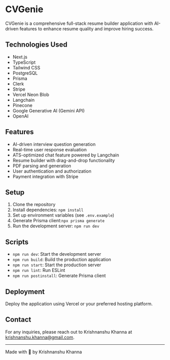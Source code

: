 # CVGenie

CVGenie is a comprehensive full-stack resume builder application with AI-driven features to enhance resume quality and improve hiring success.

## Technologies Used

- Next.js
- TypeScript
- Tailwind CSS
- PostgreSQL
- Prisma
- Clerk
- Stripe
- Vercel Neon Blob
- Langchain
- Pinecone
- Google Generative AI (Gemini API)
- OpenAI

## Features

- AI-driven interview question generation
- Real-time user response evaluation
- ATS-optimized chat feature powered by Langchain
- Resume builder with drag-and-drop functionality
- PDF parsing and generation
- User authentication and authorization
- Payment integration with Stripe

## Setup

1. Clone the repository
2. Install dependencies: `npm install`
3. Set up environment variables (see `.env.example`)
4. Generate Prisma client:`npx prisma generate`
5. Run the development server: `npm run dev`


## Scripts

- `npm run dev`: Start the development server
- `npm run build`: Build the production application
- `npm run start`: Start the production server
- `npm run lint`: Run ESLint
- `npm run postinstall`: Generate Prisma client

## Deployment

Deploy the application using Vercel or your preferred hosting platform.

## Contact

For any inquiries, please reach out to Krishnanshu Khanna at krishnanshu.khanna@gmail.com.

---

Made with 💜 by Krishnanshu Khanna
